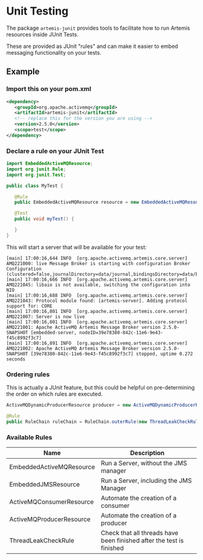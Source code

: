 # Unit Testing

The package `artemis-junit` provides tools to facilitate how to run Artemis resources inside JUnit Tests.

These are provided as JUnit "rules" and can make it easier to embed messaging functionality on your tests.


## Example

### Import this on your pom.xml

```xml
<dependency>
   <groupId>org.apache.activemq</groupId>
   <artifactId>artemis-junit</artifactId>
   <!-- replace this for the version you are using -->
   <version>2.5.0</version>
   <scope>test</scope>
</dependency>
```

### Declare a rule on your JUnit Test

```java
import EmbeddedActiveMQResource;
import org.junit.Rule;
import org.junit.Test;

public class MyTest {

   @Rule
   public EmbeddedActiveMQResource resource = new EmbeddedActiveMQResource();

   @Test
   public void myTest() {

   }
}
```

This will start a server that will be available for your test:

```
[main] 17:00:16,644 INFO  [org.apache.activemq.artemis.core.server] AMQ221000: live Message Broker is starting with configuration Broker Configuration (clustered=false,journalDirectory=data/journal,bindingsDirectory=data/bindings,largeMessagesDirectory=data/largemessages,pagingDirectory=data/paging)
[main] 17:00:16,666 INFO  [org.apache.activemq.artemis.core.server] AMQ221045: libaio is not available, switching the configuration into NIO
[main] 17:00:16,688 INFO  [org.apache.activemq.artemis.core.server] AMQ221043: Protocol module found: [artemis-server]. Adding protocol support for: CORE
[main] 17:00:16,801 INFO  [org.apache.activemq.artemis.core.server] AMQ221007: Server is now live
[main] 17:00:16,801 INFO  [org.apache.activemq.artemis.core.server] AMQ221001: Apache ActiveMQ Artemis Message Broker version 2.5.0-SNAPSHOT [embedded-server, nodeID=39e78380-842c-11e6-9e43-f45c8992f3c7]
[main] 17:00:16,891 INFO  [org.apache.activemq.artemis.core.server] AMQ221002: Apache ActiveMQ Artemis Message Broker version 2.5.0-SNAPSHOT [39e78380-842c-11e6-9e43-f45c8992f3c7] stopped, uptime 0.272 seconds
```

### Ordering rules

This is actually a JUnit feature, but this could be helpful on pre-determining the order on which rules are executed. 

```java
ActiveMQDynamicProducerResource producer = new ActiveMQDynamicProducerResource(server.getVmURL());

@Rule
public RuleChain ruleChain = RuleChain.outerRule(new ThreadLeakCheckRule()).around(server).around(producer);
```

### Available Rules

Name | Description
--- | ---
EmbeddedActiveMQResource | Run a Server, without the JMS manager	
EmbeddedJMSResource | Run a Server, including the JMS Manager
ActiveMQConsumerResource | Automate the creation of a consumer		
ActiveMQProducerResource | Automate the creation of a producer
ThreadLeakCheckRule | Check that all threads have been finished after the test is finished
